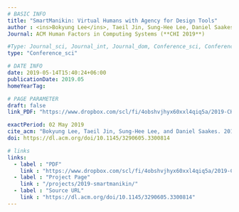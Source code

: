 ```yaml
---
# BASIC INFO
title: "SmartManikin: Virtual Humans with Agency for Design Tools"
author : <ins>Bokyung Lee</ins>, Taeil Jin, Sung-Hee Lee, Daniel Saakes.
Journal: ACM Human Factors in Computing Systems (**CHI 2019**)

#Type: Journal_sci, Journal_int, Journal_dom, Conference_sci, Conference_int, conference_dom
type: "Conference_sci"

# DATE INFO
date: 2019-05-14T15:40:24+06:00
publicationDate: 2019.05
homeYearTag: 

# PAGE PARAMETER
draft: false
link_PDF: "https://www.dropbox.com/scl/fi/4obshvjhyx60xxl4qiq5a/2019-CHI-SmartManikin.pdf?rlkey=mmve0oxs18iwkxp488p7y7hi0&dl=0"

exactPeriod: 02 May 2019
cite_acm: "Bokyung Lee, Taeil Jin, Sung-Hee Lee, and Daniel Saakes. 2019. SmartManikin: Virtual Humans with Agency for Design Tools. In Proceedings of the 2019 CHI Conference on Human Factors in Computing Systems (CHI '19). Association for Computing Machinery, New York, NY, USA, Paper 584, 1–13."
doi: https://dl.acm.org/doi/10.1145/3290605.3300814

# links
links:
  - label : "PDF"
    link : "https://www.dropbox.com/scl/fi/4obshvjhyx60xxl4qiq5a/2019-CHI-SmartManikin.pdf?rlkey=mmve0oxs18iwkxp488p7y7hi0&dl=0"
  - label : "Project Page"
    link : "/projects/2019-smartmanikin/"
  - label : "Source URL"
    link : "https://dl.acm.org/doi/10.1145/3290605.3300814"
---
```

